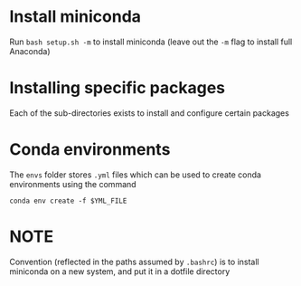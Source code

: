 # Install miniconda

Run `bash setup.sh -m` to install miniconda (leave out the `-m` flag to install full Anaconda)

# Installing specific packages

Each of the sub-directories exists to install and configure certain packages

# Conda environments

The `envs` folder stores `.yml` files which can be used to create conda 
environments using the command 

```
conda env create -f $YML_FILE
```
# NOTE

Convention (reflected in the paths assumed by `.bashrc`) is to install miniconda on a new system, and put it in a dotfile directory
